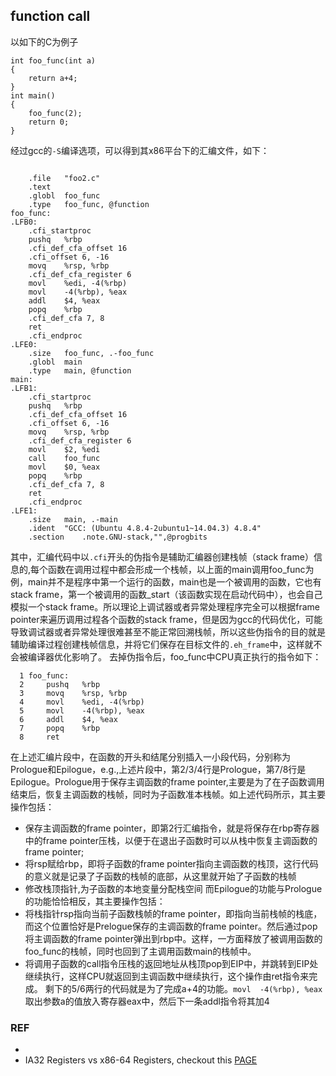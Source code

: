 ## function call
以如下的C为例子
```
int foo_func(int a)
{
    return a+4;
}
int main()
{
    foo_func(2);
    return 0;
}
```
经过gcc的`-S`编译选项，可以得到其x86平台下的汇编文件，如下：
```

	.file	"foo2.c"
	.text
	.globl	foo_func
	.type	foo_func, @function
foo_func:
.LFB0:
	.cfi_startproc
	pushq	%rbp
	.cfi_def_cfa_offset 16
	.cfi_offset 6, -16
	movq	%rsp, %rbp
	.cfi_def_cfa_register 6
	movl	%edi, -4(%rbp)
	movl	-4(%rbp), %eax
	addl	$4, %eax
	popq	%rbp
	.cfi_def_cfa 7, 8
	ret
	.cfi_endproc
.LFE0:
	.size	foo_func, .-foo_func
	.globl	main
	.type	main, @function
main:
.LFB1:
	.cfi_startproc
	pushq	%rbp
	.cfi_def_cfa_offset 16
	.cfi_offset 6, -16
	movq	%rsp, %rbp
	.cfi_def_cfa_register 6
	movl	$2, %edi
	call	foo_func
	movl	$0, %eax
	popq	%rbp
	.cfi_def_cfa 7, 8
	ret
	.cfi_endproc
.LFE1:
	.size	main, .-main
	.ident	"GCC: (Ubuntu 4.8.4-2ubuntu1~14.04.3) 4.8.4"
	.section	.note.GNU-stack,"",@progbits
```
其中，汇编代码中以`.cfi`开头的伪指令是辅助汇编器创建栈帧（stack frame）信息的,每个函数在调用过程中都会形成一个栈帧，以上面的main调用foo_func为例，main并不是程序中第一个运行的函数，main也是一个被调用的函数，它也有stack frame，第一个被调用的函数_start（该函数实现在启动代码中），也会自己模拟一个stack frame。所以理论上调试器或者异常处理程序完全可以根据frame pointer来遍历调用过程各个函数的stack frame，但是因为gcc的代码优化，可能导致调试器或者异常处理很难甚至不能正常回溯栈帧，所以这些伪指令的目的就是辅助编译过程创建栈帧信息，并将它们保存在目标文件的`.eh_frame`中，这样就不会被编译器优化影响了。
去掉伪指令后，foo_func中CPU真正执行的指令如下：
```
  1 foo_func:
  2     pushq   %rbp
  3     movq    %rsp, %rbp
  4     movl    %edi, -4(%rbp)
  5     movl    -4(%rbp), %eax
  6     addl    $4, %eax
  7     popq    %rbp
  8     ret    
```
在上述汇编片段中，在函数的开头和结尾分别插入一小段代码，分别称为Prologue和Epilogue，e.g.,上述片段中，第2/3/4行是Prologue，第7/8行是Epilogue。Prologue用于保存主调函数的frame pointer,主要是为了在子函数调用结束后，恢复主调函数的栈帧，同时为子函数准本栈帧。如上述代码所示，其主要操作包括：
- 保存主调函数的frame pointer，即第2行汇编指令，就是将保存在rbp寄存器中的frame pointer压栈，以便于在退出子函数时可以从栈中恢复主调函数的frame pointer;
- 将rsp赋给rbp，即将子函数的frame pointer指向主调函数的栈顶，这行代码的意义就是记录了子函数的栈帧的底部，从这里就开始了子函数的栈帧
- 修改栈顶指针,为子函数的本地变量分配栈空间
而Epilogue的功能与Prologue的功能恰恰相反，其主要操作包括：
- 将栈指针rsp指向当前子函数栈帧的frame pointer，即指向当前栈帧的栈底，而这个位置恰好是Prelogue保存的主调函数的frame pointer。然后通过pop将主调函数的frame pointer弹出到rbp中。这样，一方面释放了被调用函数的foo_func的栈帧，同时也回到了主调用函数main的栈帧中。
- 将调用子函数的call指令压栈的返回地址从栈顶pop到EIP中，并跳转到EIP处继续执行，这样CPU就返回到主调函数中继续执行，这个操作由ret指令来完成。
剩下的5/6两行的代码就是为了完成a+4的功能。`movl  -4(%rbp), %eax`取出参数a的值放入寄存器eax中，然后下一条addl指令将其加4


### REF
- <Deep Explore Linux OS>
- IA32 Registers vs x86-64 Registers, checkout this [PAGE](http://www.cnblogs.com/broglie/p/5538151.html)
